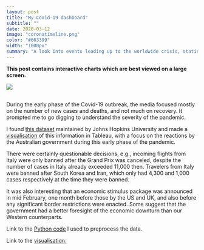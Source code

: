 ```yaml
---
layout: post
title: "My CoVid-19 dashboard"
subtitle: ""
date: 2020-03-12
image: "coronatimeline.png"
color: "#663399"
width: "1000px"
summary: "A look into events leading up to the worldwide crisis, statistics for all countries, with a particular focus on Australia and our response."
---
```

**This post contains interactive charts which are best viewed on a large screen.**

<div class='tableauPlaceholder' id='viz1586685144652' style='position: relative; display: block; margin-bottom: 30px;'><noscript><a href='#'><img alt=' ' src='https:&#47;&#47;public.tableau.com&#47;static&#47;images&#47;Co&#47;CoVtrends&#47;CoV-19-story&#47;1_rss.png' style='border: none' /></a></noscript><object class='tableauViz'  style='display:none;'><param name='host_url' value='https%3A%2F%2Fpublic.tableau.com%2F' /> <param name='embed_code_version' value='3' /> <param name='site_root' value='' /><param name='name' value='CoVtrends&#47;CoV-19-story' /><param name='tabs' value='no' /><param name='toolbar' value='yes' /><param name='static_image' value='https:&#47;&#47;public.tableau.com&#47;static&#47;images&#47;Co&#47;CoVtrends&#47;CoV-19-story&#47;1.png' /> <param name='animate_transition' value='yes' /><param name='display_static_image' value='yes' /><param name='display_spinner' value='yes' /><param name='display_overlay' value='yes' /><param name='display_count' value='yes' /><param name='filter' value='publish=yes' /></object></div>                

<script type='text/javascript'>                    var divElement = document.getElementById('viz1586685144652');                    var vizElement = divElement.getElementsByTagName('object')[0];                    vizElement.style.width='1000px';vizElement.style.height='827px';                    var scriptElement = document.createElement('script');                    scriptElement.src = 'https://public.tableau.com/javascripts/api/viz_v1.js';                    vizElement.parentNode.insertBefore(scriptElement, vizElement);             
   </script>

During the early phase of the Covid-19 outbreak, the media focused mostly on the number of new cases and deaths, and not much on recovery. It prompted me to go digging to understand the severity of the pandemic.

I found [this dataset](https://github.com/CSSEGISandData/COVID-19) maintained by Johns Hopkins University and made a [visualisation](https://public.tableau.com/profile/tri1422#!/vizhome/CoVtrends/CoV-19-story?publish=yes) of this information in Tableau, with a focus on the reactions by the Australian government during this early phase of the pandemic. 

There were certainly questionable decisions, e.g., incoming flights from Italy were only banned after the Grand Prix was canceled, despite the number of cases in Italy already exceeded 11,000 then. Travelers from Italy were banned after South Korea and Iran, which only had 4,300 and 1,000 cases respectively at the time they were banned. 

It was also interesting that an economic stimulus package was announced in mid February, one month before those by the US and UK, and also before any significant border restrictions were enacted. Some suggest that the government had a better foresight of the economic downturn than our Western counterparts.

Link to the [Python code](https://github.com/tri47/CoVid-19-trends) I used to preprocess the data. 

Link to the [visualisation.](https://public.tableau.com/profile/tri1422#!/vizhome/CoVtrends/CoV-19-story?publish=yes) 
